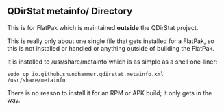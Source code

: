 ## QDirStat metainfo/ Directory

This is for FlatPak which is maintained **outside** the QDirStat project.

This is really only about one single file that gets installed for a FlatPak, so
this is not installed or handled or anything outside of building the FlatPak.

It is installed to /usr/share/metainfo which is as simple as a shell one-liner:

```
sudo cp io.github.shundhammer.qdirstat.metainfo.xml /usr/share/metainfo
```

There is no reason to install it for an RPM or APK build; it only gets in the
way.
